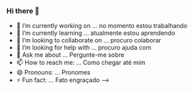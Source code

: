 ### Hi there 👋


- 🔭 I’m currently working on ... no momento estou trabalhando
- 🌱 I’m currently learning ... atualmente estou aprendendo
- 👯 I’m looking to collaborate on ... procuro colaborar
- 🤔 I’m looking for help with ... procuro ajuda com
- 💬 Ask me about ... Pergunte-me sobre
- 📫 How to reach me: ... Como chegar até mim
- 😄 Pronouns: ... Pronomes
- ⚡ Fun fact: ... Fato engraçado
-->
